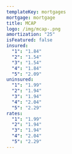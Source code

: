 ```yaml
---
templateKey: mortgages
mortgage: mortgage
title: MCAP
logo: /img/mcap-.png
amortization: "25"
isFeatured: false
insured:
  "1": "1.84"
  "2": "1.54"
  "3": "1.54"
  "4": "1.84"
  "5": "2.09"
uninsured:
  "1": "1.99"
  "2": "1.94"
  "3": "1.94"
  "4": "2.04"
  "5": "2.29"
rates:
  "1": "1.99"
  "2": "1.94"
  "3": "1.94"
  "4": "2.04"
  "5": "2.29"
---
```

